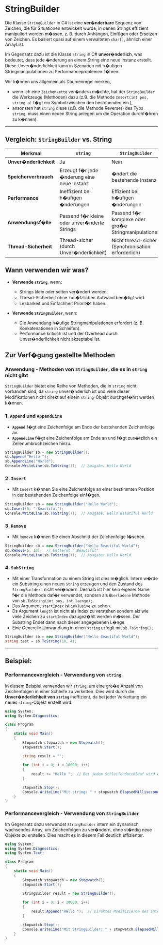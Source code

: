 # StringBuilder 

Die Klasse `StringBuilder` in C# ist eine **ver�nderbare** Sequenz von Zeichen, die für Situationen entwickelt wurde, in denen Strings effizient manipuliert werden m�ssen, z. B. durch Anhängen, Einfügen oder Ersetzen von Zeichen. Es basiert quasi auf einem verwalteten `char[]`, ähnlich einer ArrayList.

Im Gegensatz dazu ist die Klasse `string` in C# **unver�nderlich**, was bedeutet, dass jede �nderung an einem String eine neue Instanz erstellt. Diese Unver�nderlichkeit kann in Szenarien mit h�ufigen Stringmanipulationen zu Performanceproblemen f�hren.

Wir k�nnen uns allgemein als Daumenregel merken, 
- wenn ich eine `Zeichenkette` ver�ndern m�chte, hat der `StringBuilder` die Werkzeuge (Methoden) dazu (z.B. die Methode `Insert(int pos, string a)` f�gt ein Symbolzwischen den bestehenden ein.),
- ansonsten hat `string` diese (z.B. die Methode Reverse() des Typs `string`, muss einen neuen String anlegen um die Operation durchf�hren zu k�nnen).

---

## Vergleich: `StringBuilder` vs. String

| **Merkmal**           | **`string`**            | **`StringBuilder`**    |
|-----------------------|-----------------------------------------|--------------------------------------|
| **Unver�nderlichkeit** | Ja                                      | Nein                                 |
| **Speicherverbrauch**  | Erzeugt f�r jede �nderung eine neue Instanz | �ndert die bestehende Instanz       |
| **Performance**        | Ineffizient bei h�ufigen �nderungen     | Effizient bei h�ufigen �nderungen    |
| **Anwendungsf�lle**    | Passend f�r kleine oder unver�nderte Strings | Passend f�r komplexe oder gro�e Stringmanipulationen |
| **Thread-Sicherheit**  | Thread-sicher (durch Unver�nderlichkeit) | Nicht thread-sicher (Synchronisation erforderlich) |

## Wann verwenden wir was?
- **Verwende `string`**, wenn:
  - Strings klein oder selten ver�ndert werden.
  - Thread-Sicherheit ohne zus�tzlichen Aufwand ben�tigt wird.
  - Lesbarkeit und Einfachheit Priorit�t haben.

- **Verwende `StringBuilder`**, wenn:
  - Die Anwendung h�ufige Stringmanipulationen erfordert (z. B. Konkatenationen in Schleifen).
  - Performance kritisch ist und der Overhead durch Unver�nderlichkeit nicht akzeptabel ist.

## Zur Verf�gung gestellte Methoden

### Anwendung - Methoden von `StringBuilder`, die es in `string` nicht gibt

`StringBuilder` bietet eine Reihe von Methoden, die in `string` nicht vorhanden sind, da `string` unver�nderlich ist und viele dieser Modifikationen nicht direkt auf einem `string`-Objekt durchgef�hrt werden k�nnen.

### 1. **`Append`** und **`AppendLine`**

- **`Append`** f�gt eine Zeichenfolge am Ende der bestehenden Zeichenfolge an.
- **`AppendLine`** f�gt eine Zeichenfolge am Ende an und f�gt zus�tzlich ein Zeilenumbruchzeichen hinzu.

```csharp
StringBuilder sb = new StringBuilder();
sb.Append("Hello ");
sb.AppendLine("World");
Console.WriteLine(sb.ToString());  // Ausgabe: Hello World
 ```

### 2. **`Insert`**

- Mit `Insert` k�nnen Sie eine Zeichenfolge an einer bestimmten Position in der bestehenden Zeichenfolge einf�gen.

```csharp
StringBuilder sb = new StringBuilder("Hello World");
sb.Insert(5, " Beautiful");
Console.WriteLine(sb.ToString());  // Ausgabe: Hello Beautiful World
 ```

### 3. **`Remove`**

- Mit `Remove` k�nnen Sie einen Abschnitt der Zeichenfolge l�schen.

```csharp
StringBuilder sb = new StringBuilder("Hello Beautiful World");
sb.Remove(5, 10);  // Entfernt " Beautiful"
Console.WriteLine(sb.ToString());  // Ausgabe: Hello World
 ```

### 4. **`SubString`**
- Mit einer Transformation zu einem String ist dies m�glich. Intern w�rde ein Substring einen neuen `String` erzeugen und den Zustand des `StringBuilders` nicht ver�ndern. Deshalb ist hier kein eigener Name f�r die Methode daf�r verwendet, sondern als `�berladene` Methode von `sb.ToString(int pos, int laenge);`.
- Das Argument `startIndex` ist `inklusive` zu sehen.
- Ds Argument `length` ist nicht als index zu verstehen sondern als wie viele Zeichen zu `startIndex` dazugez�hlt werden m�ssen. Der Substring Endet dann nach dieser angegebenen L�nge.
- Eine Generelle Umwandlung in einen `string` erfoglt mit `sb.ToString();`

```csharp
StringBuilder sb = new StringBuilder("Hello Beautiful World");
string test = sb.ToString(10, 4);
```

---

## Beispiel:
### Performancevergleich - Verwendung von `string`

In diesem Beispiel verwenden wir `string`, um eine gro�e Anzahl von Zeichenfolgen in einer Schleife zu verketten. Dies wird durch die **Unver�nderlichkeit von `string`** ineffizient, da bei jeder Verkettung ein neues `string`-Objekt erstellt wird.

```csharp
using System;
using System.Diagnostics;

class Program
{
    static void Main()
    {
        Stopwatch stopwatch = new Stopwatch();
        stopwatch.Start();

        string result = "";
        
        for (int i = 0; i < 10000; i++)
        {
            result += "Hello ";  // Bei jedem Schleifendurchlauf wird eine neue Instanz erzeugt.
        }

        stopwatch.Stop();
        Console.WriteLine("Mit string: " + stopwatch.ElapsedMilliseconds + " ms");
    }
}
 ```

### Performancevergleich - Verwendung von `StringBuilder`

Im Gegensatz dazu verwendet `StringBuilder` intern ein dynamisch wachsendes Array, um Zeichenfolgen zu ver�ndern, ohne st�ndig neue Objekte zu erstellen. Dies macht es in diesem Fall deutlich effizienter.

```csharp
using System;
using System.Diagnostics;
using System.Text;

class Program
{
    static void Main()
    {
        Stopwatch stopwatch = new Stopwatch();
        stopwatch.Start();

        StringBuilder result = new StringBuilder();
        
        for (int i = 0; i < 10000; i++)
        {
            result.Append("Hello ");  // Direktes Modifizieren des internen Arrays.
        }

        stopwatch.Stop();
        Console.WriteLine("Mit StringBuilder: " + stopwatch.ElapsedMilliseconds + " ms");
    }
}
 ```

